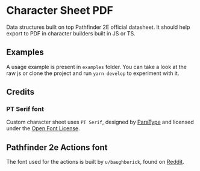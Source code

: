 # Character Sheet PDF

Data structures built on top Pathfinder 2E official datasheet.
It should help export to PDF in character builders built in JS or TS. 

## Examples

A usage example is present in `examples` folder.
You can take a look at the raw js or clone the project and run `yarn develop` to experiment with it.

## Credits

### PT Serif font

Custom character sheet uses `PT Serif`, designed by [ParaType](https://company.paratype.com/pt-sans-pt-serif) 
and licensed under the [Open Font License](https://scripts.sil.org/cms/scripts/page.php?site_id=nrsi&id=ofl).   

## Pathfinder 2e Actions font

The font used for the actions is built by `u/baughberick`,
found on [Reddit](https://www.reddit.com/r/Pathfinder2e/comments/d83hq2/pathfinder_2e_actions_font/).
